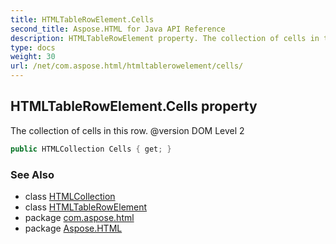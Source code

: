 ```yaml
---
title: HTMLTableRowElement.Cells
second_title: Aspose.HTML for Java API Reference
description: HTMLTableRowElement property. The collection of cells in this row. version DOM Level 2
type: docs
weight: 30
url: /net/com.aspose.html/htmltablerowelement/cells/
---
```

## HTMLTableRowElement.Cells property

The collection of cells in this row. @version DOM Level 2

```java
public HTMLCollection Cells { get; }
```

### See Also

* class [HTMLCollection](../../../com.aspose.html.collections/htmlcollection/)
* class [HTMLTableRowElement](../)
* package [com.aspose.html](../../htmltablerowelement/)
* package [Aspose.HTML](../../../)
